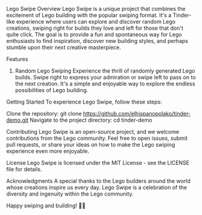 
Lego Swipe
Overview
Lego Swipe is a unique project that combines the excitement of Lego building with the popular swiping format. It's a Tinder-like experience where users can explore and discover random Lego creations, swiping right for builds they love and left for those that don't quite click. The goal is to provide a fun and spontaneous way for Lego enthusiasts to find inspiration, discover new building styles, and perhaps stumble upon their next creative masterpiece.

Features
1. Random Lego Swiping
Experience the thrill of randomly generated Lego builds. Swipe right to express your admiration or swipe left to pass on to the next creation. It's a simple and enjoyable way to explore the endless possibilities of Lego building.

Getting Started
To experience Lego Swipe, follow these steps:

Clone the repository: git clone https://github.com/elhispanopolako/tinder-demo.git
Navigate to the project directory: cd tinder-demo

Contributing
Lego Swipe is an open-source project, and we welcome contributions from the Lego community. Feel free to open issues, submit pull requests, or share your ideas on how to make the Lego swiping experience even more enjoyable.

License
Lego Swipe is licensed under the MIT License - see the LICENSE file for details.

Acknowledgments
A special thanks to the Lego builders around the world whose creations inspire us every day. Lego Swipe is a celebration of the diversity and ingenuity within the Lego community.

Happy swiping and building! 🧱✨